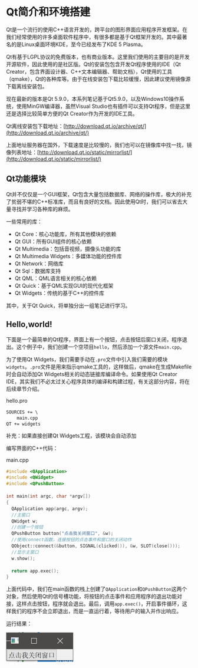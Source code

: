# Qt简介和环境搭建

Qt是一个流行的使用C++语言开发的，跨平台的图形界面应用程序开发框架。在我们经常使用的许多桌面软件程序中，有很多都是基于Qt框架开发的。其中最著名的是Linux桌面环境KDE，至今已经发布了KDE 5 Plasma。

Qt有基于LGPL协议的免费版本，也有商业版本。这里我们使用的主要目的是开发开源软件，因此使用的是社区版。Qt的安装包包含开发Qt程序使用的IDE（Qt Creator，包含界面设计器、C++文本编辑器、帮助文档），Qt使用的工具（qmake），Qt的各种库等。由于在线安装包下载比较缓慢，因此建议使用镜像源下载离线安装包。

现在最新的版本是Qt 5.9.0，本系列笔记基于Qt5.9.0，以及Windows10操作系统，使用MinGW编译器，虽然Visual Studio也有插件可以支持Qt程序，但是这里还是选择比较简单方便的Qt Creator作为开发的IDE工具。

Qt离线安装包下载地址：[http://download.qt.io/archive/qt/](http://download.qt.io/archive/qt/)

上面地址服务器在国外，下载速度是比较慢的，我们也可以在镜像库中找一找，镜像列表地址：[http://download.qt.io/static/mirrorlist/](http://download.qt.io/static/mirrorlist/)

## Qt功能模块

Qt并不仅仅是一个GUI框架，Qt包含大量包括数据库、网络的操作库，极大的补充了贫弱不堪的C++标准库，而且有良好的文档。因此使用Qt时，我们可以省去大量寻找并学习各种库的麻烦。

一些常用的库：

* Qt Core：核心功能库，所有其他模块的依赖
* Qt GUI：所有GUI组件的核心依赖
* Qt Multimedia：包括音视频，摄像头功能的库
* Qt Multimedia Widgets：多媒体功能的控件库
* Qt Network：网络库
* Qt Sql：数据库支持
* Qt QML：QML语言相关的核心依赖
* Qt Quick：基于QML实现GUI的现代化框架
* Qt Widgets：传统的基于C++的控件库

其中，关于Qt Quick，将单独分出一组笔记进行学习。

## Hello,world!

下面是一个最简单的Qt程序，界面上有一个按钮，点击按钮后窗口关闭，程序退出。这个例子中，我们创建一个空项目`hello`，然后添加一个源文件`main.cpp`。

为了使用Qt Widgets，我们需要手动在`.pro`文件中引入我们需要的模块`widgets`。`.pro`文件是用来指示qmake工具的，这样做后，qmake在生成Makefile时会自动添加Qt Widgets相关的动态链接库编译命令。如果使用Qt Creator IDE，其实我们不必太过关心程序具体的编译和构建过程，有关这部分内容，将在后续章节介绍。

hello.pro
```
SOURCES += \
    main.cpp
QT += widgets
```

补充：如果直接创建Qt Widgets工程，该模块会自动添加

编写界面的C++代码：

main.cpp
```cpp
#include <QApplication>
#include <QWidget>
#include <QPushButton>

int main(int argc, char *argv[])
{
  QApplication app(argc, argv);
  //主窗口
  QWidget w;
  //创建一个按钮
  QPushButton button("点击我关闭窗口", &w);
  //使用connect函数，连接按钮的点击事件和窗口的关闭动作
  QObject::connect(&button, SIGNAL(clicked()), &w, SLOT(close()));
  //显示主窗口
  w.show();

  return app.exec();
}
```

上面代码中，我们在main函数的栈上创建了`QApplication`和`QPushButton`这两个对象，然后使用Qt的信号槽功能，将按钮的点击事件和应用程序的退出功能对接，这样点击按钮，程序就会退出。最后，调用`app.exec()`，开启事件循环，这样我们的程序不会立即退出，而是一直运行着，等待用户的输入并作出响应。

运行结果：

![](res/1.png)
